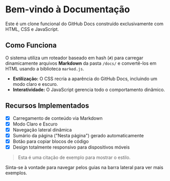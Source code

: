 # Bem-vindo à Documentação

Este é um clone funcional do GitHub Docs construído exclusivamente com HTML, CSS e JavaScript.

## Como Funciona

O sistema utiliza um roteador baseado em hash (`#`) para carregar dinamicamente arquivos **Markdown** da pasta `/docs/` e convertê-los em HTML usando a biblioteca `marked.js`.

- **Estilização:** O CSS recria a aparência do GitHub Docs, incluindo um modo claro e escuro.
- **Interatividade:** O JavaScript gerencia todo o comportamento dinâmico.

## Recursos Implementados

- [x] Carregamento de conteúdo via Markdown
- [x] Modo Claro e Escuro
- [x] Navegação lateral dinâmica
- [x] Sumário da página ("Nesta página") gerado automaticamente
- [x] Botão para copiar blocos de código
- [x] Design totalmente responsivo para dispositivos móveis

> Esta é uma citação de exemplo para mostrar o estilo.

Sinta-se à vontade para navegar pelos guias na barra lateral para ver mais exemplos.
